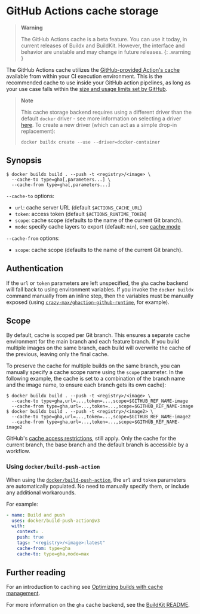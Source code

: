 # GitHub Actions cache storage

> **Warning**
>
> The GitHub Actions cache is a beta feature. You can use it today, in current
> releases of Buildx and BuildKit. However, the interface and behavior are
> unstable and may change in future releases.
{: .warning }

The GitHub Actions cache utilizes the
[GitHub-provided Action's cache](https://github.com/actions/cache) available
from within your CI execution environment. This is the recommended cache to use
inside your GitHub action pipelines, as long as your use case falls within the
[size and usage limits set by GitHub](https://docs.github.com/en/actions/using-workflows/caching-dependencies-to-speed-up-workflows#usage-limits-and-eviction-policy).

> **Note**
>
> This cache storage backend requires using a different driver than the default
> `docker` driver - see more information on selecting a driver
> [here](../drivers/index.md). To create a new driver (which can act as a simple
> drop-in replacement):
>
> ```console
> docker buildx create --use --driver=docker-container
> ```

## Synopsis

```console
$ docker buildx build . --push -t <registry>/<image> \
  --cache-to type=gha[,parameters...] \
  --cache-from type=gha[,parameters...]
```

`--cache-to` options:

- `url`: cache server URL (default `$ACTIONS_CACHE_URL`)
- `token`: access token (default `$ACTIONS_RUNTIME_TOKEN`)
- `scope`: cache scope (defaults to the name of the current Git branch).
- `mode`: specify cache layers to export (default: `min`), see
  [cache mode](./index.md#cache-mode)

`--cache-from` options:

- `scope`: cache scope (defaults to the name of the current Git branch).

## Authentication

If the `url` or `token` parameters are left unspecified, the `gha` cache backend
will fall back to using environment variables. If you invoke the `docker buildx`
command manually from an inline step, then the variables must be manually
exposed (using
[`crazy-max/ghaction-github-runtime`](https://github.com/crazy-max/ghaction-github-runtime),
for example).

## Scope

By default, cache is scoped per Git branch. This ensures a separate cache
environment for the main branch and each feature branch. If you build multiple
images on the same branch, each build will overwrite the cache of the previous,
leaving only the final cache.

To preserve the cache for multiple builds on the same branch, you can manually
specify a cache scope name using the `scope` parameter. In the following
example, the cache is set to a combination of the branch name and the image
name, to ensure each branch gets its own cache):

```console
$ docker buildx build . --push -t <registry>/<image> \
  --cache-to type=gha,url=...,token=...,scope=$GITHUB_REF_NAME-image
  --cache-from type=gha,url=...,token=...,scope=$GITHUB_REF_NAME-image
$ docker buildx build . --push -t <registry>/<image2> \
  --cache-to type=gha,url=...,token=...,scope=$GITHUB_REF_NAME-image2
  --cache-from type=gha,url=...,token=...,scope=$GITHUB_REF_NAME-image2
```

GitHub's
[cache access restrictions](https://docs.github.com/en/actions/advanced-guides/caching-dependencies-to-speed-up-workflows#restrictions-for-accessing-a-cache),
still apply. Only the cache for the current branch, the base branch and the
default branch is accessible by a workflow.

### Using `docker/build-push-action`

When using the
[`docker/build-push-action`](https://github.com/docker/build-push-action), the
`url` and `token` parameters are automatically populated. No need to manually
specify them, or include any additional workarounds.

For example:

```yaml
- name: Build and push
  uses: docker/build-push-action@v3
  with:
    context: .
    push: true
    tags: "<registry>/<image>:latest"
    cache-from: type=gha
    cache-to: type=gha,mode=max
```

<!-- FIXME: cross-link to ci docs once docs.docker.com has them -->

## Further reading

For an introduction to caching see
[Optimizing builds with cache management](https://docs.docker.com/build/building/cache).

For more information on the `gha` cache backend, see the
[BuildKit README](https://github.com/moby/buildkit#github-actions-cache-experimental).
